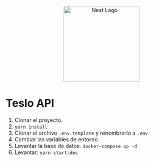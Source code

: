 <p align="center">
  <a href="http://nestjs.com/" target="blank"><img src="https://nestjs.com/img/logo-small.svg" width="200" alt="Nest Logo" /></a>
</p>

# Teslo API
1. Clonar el proyecto.
2. ``` yarn install ```
3. Clonar el archivo ```.env.template``` y renombrarlo a ```.env```
4. Cambiar las variables de entorno.
5. Levantar la base de datos.
```docker-compose up -d```
6. Levantar: ```yarn start:dev```